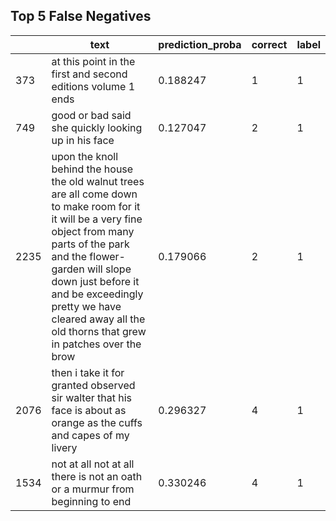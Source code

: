 ## Top 5 False Negatives
|      | text                                                                                                                                                                                                                                                                                                           |   prediction_proba |   correct |   label |
|------|----------------------------------------------------------------------------------------------------------------------------------------------------------------------------------------------------------------------------------------------------------------------------------------------------------------|--------------------|-----------|---------|
|  373 | at this point in the first and second editions volume 1 ends                                                                                                                                                                                                                                                   |           0.188247 |         1 |       1 |
|  749 | good or bad said she quickly looking up in his face                                                                                                                                                                                                                                                            |           0.127047 |         2 |       1 |
| 2235 | upon the knoll behind the house the old walnut trees are all come down to make room for it it will be a very fine object from many parts of the park and the flower-garden will slope down just before it and be exceedingly pretty we have cleared away all the old thorns that grew in patches over the brow |           0.179066 |         2 |       1 |
| 2076 | then i take it for granted observed sir walter that his face is about as orange as the cuffs and capes of my livery                                                                                                                                                                                            |           0.296327 |         4 |       1 |
| 1534 | not at all not at all there is not an oath or a murmur from beginning to end                                                                                                                                                                                                                                   |           0.330246 |         4 |       1 |

